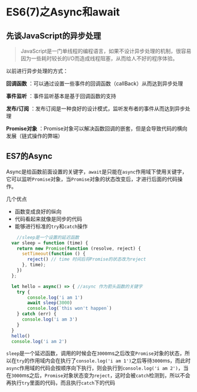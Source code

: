 # ES6(7)之Async和await

先谈JavaScript的异步处理
--
>JavaScript是一门单线程的编程语言，如果不设计异步处理的机制，很容易因为一些耗时较长的I/O而造成线程阻塞，从而给人不好的程序体验。


以前进行异步处理的方式：

**回调函数** ：可以通过设置一些事件的回调函数（callBack）从而达到异步处理

**事件监听** ：事件监听基本是基于回调函数的支持

**发布/订阅** ：发布订阅是一种良好的设计模式，监听发布者的事件从而达到异步处理

**Promise对象** ：Promise对象可以解决函数回调的嵌套，但是会导致代码的横向发展（链式操作的弊端）


ES7的Async
--
Async是给函数前面设置的关键字，`await`是只能在`async`作用域下使用关键字，它可以监听`Promise`对象，当`Promise`对象的状态改变后，才进行后面的代码操作。

几个优点

* 函数变成良好的纵向
* 代码看起来就像是同步的代码
* 能够进行标准的`try`和`catch`操作

```js
	//sleep是一个设置的延迟函数
  var sleep = function (time) {
    return new Promise(function (resolve, reject) {
      setTimeout(function () {
        reject() // time 时间后将Promise的状态改为reject
      }, time);
    })
  };

  let hello = async() => { //async 作为箭头函数的关键字
    try {
        console.log('i am 1')
        await sleep(3000)
        console.log(`this won't happen`)
    } catch (err) {
      console.log('i am 3')
    }
  }
  hello()
  console.log('i am 2')

```

`sleep`是一个延迟函数，调用的时候会在`3000`ms之后改变`Promise`对象的状态，所以在`try`的作用域内会在执行了`console.log('i am 1')`之后等待`3000`ms，而此时`async`作用域的代码会按顺序向下执行，则会执行到`console.log('i am 2')`，当在`3000`ms之后，`Promise`对象状态变为`reject`，这时会被`catch`检测到，所以不会再执行`try`里面的代码，而且执行`catch`下的代码
